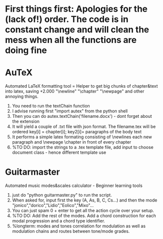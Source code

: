 # First things first: Apologies for the (lack of!) order. The code is in constant change and will clean the mess when all the functions are doing fine

# AuTeX
 Automated LaTeX formatting tool = Helper to get big chunks of chapter&text into latex, saving +2.000 "\newline" "\chapter" "\newpage" and other annoying things.
  1) You need to run the textChain function
  2) I advise running first "import autex" from the python shell
  3) Then you can do autex.textChain('filename.docx') - dont forget about the extension
  4) It will yield a couple of .txt file with json format. The filename.tex will be ordered key[i] = chapter[i]; key2[i]= paragraphs of the body text
  5) It performs a simple latex formating consisting of \newlines each new paragraph and \newpage \chapter in front of every chapter
  6) %TO DO: import the strings to a .tex template file, add input to choose document class - hence different template use


# Guitarmaster
Automated music modes&scales calculator - Beginner learning tools
 1) just do "python guitarmaster.py" to run the script.
 2) When asked for, input first the key (A, As, B, C, Cs...) and then the mode "jonico","dorico","Lidio","Eolico","Mixo"...
 3) You can just spam 0 + enter to get all the action cycle over your setup.
 4) %TO DO: Add the rest of the modes. Add a chord construction for each modal progression and a chord type identifier.
 5) %longterm: modes and tones correlation for modulation as well as modulation chains and routes between tone/mode grades.
